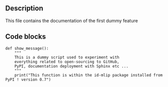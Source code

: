## Description 

This file contains the documentation of the first dummy feature

## Code blocks
```
def show_message():
    """
    This is a dummy script used to experiment with
    everything related to open-sourcing to GitHub,
    PyPI, documentation deployment with Sphinx etc ...
    """
    print("This function is within the id-mlip package installed from PyPI ! version 0.7")
```


